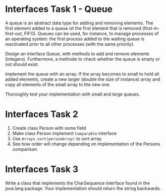 # Interfaces Task 1 - Queue

A queue is an abstract data type for adding and removing elements. The first element added to a queue ist the first element that is removed (first-in-first-out, FIFO). Queues can be used, for instance, to manage processes of an operating system: the first process added to the waiting queue is reactivated prior to all other processes (with the same priority).

Design an interface Queue, with methods to add and remove elements (integers). Furthermore, a methode to check whether the queue is empty or not should exist.

Implement the queue with an array. If the array becomes to small to hold all added elements, create a new larger (double the size of instance) array and copy all elements of the small array to the new one.

Thoroughly test your implementation with small and large queues.

# Interfaces Task 2

1. Create class Person with some field
2. Make class Person implement `Comparable` interface
3. Use `Arrays.sort(personArray)` to sort array.
4. See how order will change depending on implementation of the Persons comparison.

# Interfaces Task 3

Write a class that implements the CharSequence interface found in the java.lang package. Your implementation should return the string backwards.